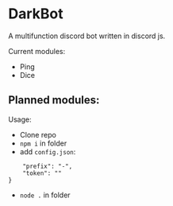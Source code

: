 # DarkBot
A multifunction discord bot written in discord js.

Current modules: 
- Ping
- Dice

Planned modules:
- 

Usage:
- Clone repo
- `npm i` in folder 
- add `config.json`:
```{
	"prefix": "-",
	"token": ""
}
```
- `node .` in folder